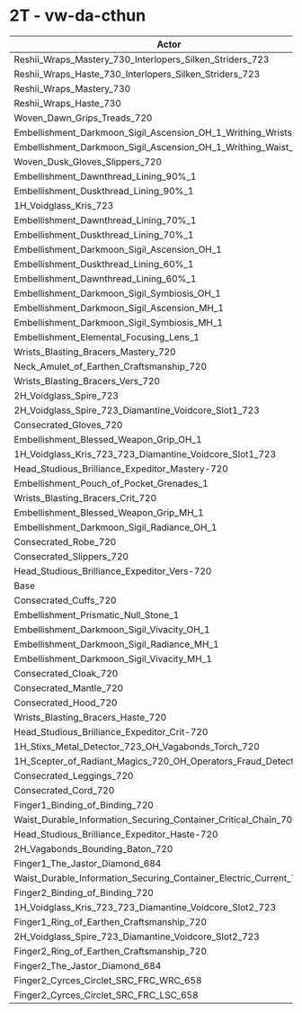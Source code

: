 # 2T - vw-da-cthun
| Actor | DPS | Increase |
|---|:---:|:---:|
|Reshii_Wraps_Mastery_730_Interlopers_Silken_Striders_723|7707403|3.47%|
|Reshii_Wraps_Haste_730_Interlopers_Silken_Striders_723|7675447|3.05%|
|Reshii_Wraps_Mastery_730|7635809|2.51%|
|Reshii_Wraps_Haste_730|7595650|1.97%|
|Woven_Dawn_Grips_Treads_720|7557837|1.47%|
|Embellishment_Darkmoon_Sigil_Ascension_OH_1_Writhing_Wrists_1|7538957|1.21%|
|Embellishment_Darkmoon_Sigil_Ascension_OH_1_Writhing_Waist_1|7508836|0.81%|
|Woven_Dusk_Gloves_Slippers_720|7499817|0.69%|
|Embellishment_Dawnthread_Lining_90%_1|7496636|0.64%|
|Embellishment_Duskthread_Lining_90%_1|7494035|0.61%|
|1H_Voidglass_Kris_723|7491936|0.58%|
|Embellishment_Dawnthread_Lining_70%_1|7488814|0.54%|
|Embellishment_Duskthread_Lining_70%_1|7485251|0.49%|
|Embellishment_Darkmoon_Sigil_Ascension_OH_1|7483058|0.46%|
|Embellishment_Duskthread_Lining_60%_1|7479989|0.42%|
|Embellishment_Dawnthread_Lining_60%_1|7477666|0.39%|
|Embellishment_Darkmoon_Sigil_Symbiosis_OH_1|7474575|0.35%|
|Embellishment_Darkmoon_Sigil_Ascension_MH_1|7471955|0.31%|
|Embellishment_Darkmoon_Sigil_Symbiosis_MH_1|7468084|0.26%|
|Embellishment_Elemental_Focusing_Lens_1|7464732|0.22%|
|Wrists_Blasting_Bracers_Mastery_720|7464163|0.21%|
|Neck_Amulet_of_Earthen_Craftsmanship_720|7463279|0.20%|
|Wrists_Blasting_Bracers_Vers_720|7462500|0.19%|
|2H_Voidglass_Spire_723|7461553|0.17%|
|2H_Voidglass_Spire_723_Diamantine_Voidcore_Slot1_723|7459437|0.15%|
|Consecrated_Gloves_720|7459158|0.14%|
|Embellishment_Blessed_Weapon_Grip_OH_1|7458164|0.13%|
|1H_Voidglass_Kris_723_723_Diamantine_Voidcore_Slot1_723|7458128|0.13%|
|Head_Studious_Brilliance_Expeditor_Mastery-720|7458060|0.13%|
|Embellishment_Pouch_of_Pocket_Grenades_1|7457764|0.12%|
|Wrists_Blasting_Bracers_Crit_720|7457279|0.12%|
|Embellishment_Blessed_Weapon_Grip_MH_1|7454686|0.08%|
|Embellishment_Darkmoon_Sigil_Radiance_OH_1|7450197|0.02%|
|Consecrated_Robe_720|7449457|0.01%|
|Consecrated_Slippers_720|7449395|0.01%|
|Head_Studious_Brilliance_Expeditor_Vers-720|7449070|0.01%|
|Base|7448625|0.00%|
|Consecrated_Cuffs_720|7446962|-0.02%|
|Embellishment_Prismatic_Null_Stone_1|7442939|-0.08%|
|Embellishment_Darkmoon_Sigil_Vivacity_OH_1|7442860|-0.08%|
|Embellishment_Darkmoon_Sigil_Radiance_MH_1|7441788|-0.09%|
|Embellishment_Darkmoon_Sigil_Vivacity_MH_1|7437895|-0.14%|
|Consecrated_Cloak_720|7431268|-0.23%|
|Consecrated_Mantle_720|7429887|-0.25%|
|Consecrated_Hood_720|7428754|-0.27%|
|Wrists_Blasting_Bracers_Haste_720|7428572|-0.27%|
|Head_Studious_Brilliance_Expeditor_Crit-720|7425048|-0.32%|
|1H_Stixs_Metal_Detector_723_OH_Vagabonds_Torch_720|7422846|-0.35%|
|1H_Scepter_of_Radiant_Magics_720_OH_Operators_Fraud_Detector_723|7417064|-0.42%|
|Consecrated_Leggings_720|7416709|-0.43%|
|Consecrated_Cord_720|7413891|-0.47%|
|Finger1_Binding_of_Binding_720|7412015|-0.49%|
|Waist_Durable_Information_Securing_Container_Critical_Chain_701|7396309|-0.70%|
|Head_Studious_Brilliance_Expeditor_Haste-720|7393846|-0.74%|
|2H_Vagabonds_Bounding_Baton_720|7393053|-0.75%|
|Finger1_The_Jastor_Diamond_684|7390546|-0.78%|
|Waist_Durable_Information_Securing_Container_Electric_Current_701|7389178|-0.80%|
|Finger2_Binding_of_Binding_720|7370357|-1.05%|
|1H_Voidglass_Kris_723_723_Diamantine_Voidcore_Slot2_723|7354098|-1.27%|
|Finger1_Ring_of_Earthen_Craftsmanship_720|7352493|-1.29%|
|2H_Voidglass_Spire_723_Diamantine_Voidcore_Slot2_723|7326748|-1.64%|
|Finger2_Ring_of_Earthen_Craftsmanship_720|7320104|-1.73%|
|Finger2_The_Jastor_Diamond_684|7317025|-1.77%|
|Finger2_Cyrces_Circlet_SRC_FRC_WRC_658|7256960|-2.57%|
|Finger2_Cyrces_Circlet_SRC_FRC_LSC_658|7222087|-3.04%|
